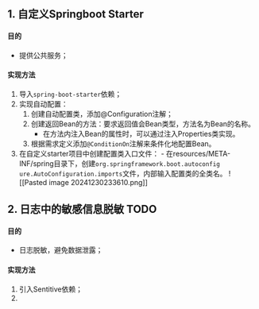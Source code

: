 ## 1. 自定义Springboot Starter
#### 目的
- 提供公共服务；
#### 实现方法
1. 导入`spring-boot-starter`依赖；
2. 实现自动配置：
	1. 创建自动配置类，添加@Configuration注解；
	2.  创建返回Bean的方法：要求返回值会Bean类型，方法名为Bean的名称。
		- 在方法内注入Bean的属性时，可以通过注入Properties类实现。
	3. 根据需求定义添加`@ConditionOn`注解来条件化地配置Bean。
3.   在自定义starter项目中创建配置类入口文件：
	- 在resources/META-INF/spring目录下，创建`org.springframework.boot.autoconfig ure.AutoConfiguration.imports`文件，内部输入配置类的全类名。 
	  ![[Pasted image 20241230233610.png]]

## 2. 日志中的敏感信息脱敏 TODO

#### 目的
- 日志脱敏，避免数据泄露；
#### 实现方法
1. 引入Sentitive依赖；
2. 